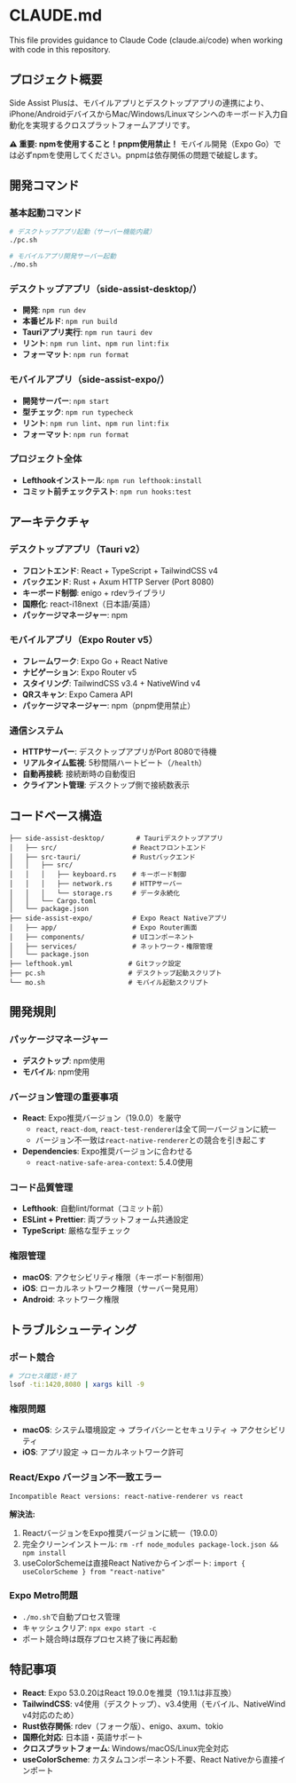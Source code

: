# CLAUDE.md

This file provides guidance to Claude Code (claude.ai/code) when working with code in this repository.

## プロジェクト概要

Side Assist Plusは、モバイルアプリとデスクトップアプリの連携により、iPhone/AndroidデバイスからMac/Windows/Linuxマシンへのキーボード入力自動化を実現するクロスプラットフォームアプリです。

**⚠️ 重要: npmを使用すること！pnpm使用禁止！**
モバイル開発（Expo Go）では必ずnpmを使用してください。pnpmは依存関係の問題で破綻します。

## 開発コマンド

### 基本起動コマンド
```bash
# デスクトップアプリ起動（サーバー機能内蔵）
./pc.sh

# モバイルアプリ開発サーバー起動
./mo.sh
```

### デスクトップアプリ（side-assist-desktop/）
- **開発**: `npm run dev`
- **本番ビルド**: `npm run build`
- **Tauriアプリ実行**: `npm run tauri dev`
- **リント**: `npm run lint`、`npm run lint:fix`
- **フォーマット**: `npm run format`

### モバイルアプリ（side-assist-expo/）
- **開発サーバー**: `npm start`
- **型チェック**: `npm run typecheck`
- **リント**: `npm run lint`、`npm run lint:fix`
- **フォーマット**: `npm run format`

### プロジェクト全体
- **Lefthookインストール**: `npm run lefthook:install`
- **コミット前チェックテスト**: `npm run hooks:test`

## アーキテクチャ

### デスクトップアプリ（Tauri v2）
- **フロントエンド**: React + TypeScript + TailwindCSS v4
- **バックエンド**: Rust + Axum HTTP Server (Port 8080)
- **キーボード制御**: enigo + rdevライブラリ
- **国際化**: react-i18next（日本語/英語）
- **パッケージマネージャー**: npm

### モバイルアプリ（Expo Router v5）
- **フレームワーク**: Expo Go + React Native
- **ナビゲーション**: Expo Router v5
- **スタイリング**: TailwindCSS v3.4 + NativeWind v4
- **QRスキャン**: Expo Camera API
- **パッケージマネージャー**: npm（pnpm使用禁止）

### 通信システム
- **HTTPサーバー**: デスクトップアプリがPort 8080で待機
- **リアルタイム監視**: 5秒間隔ハートビート（`/health`）
- **自動再接続**: 接続断時の自動復旧
- **クライアント管理**: デスクトップ側で接続数表示

## コードベース構造

```
├── side-assist-desktop/        # Tauriデスクトップアプリ
│   ├── src/                   # Reactフロントエンド
│   ├── src-tauri/             # Rustバックエンド
│   │   ├── src/
│   │   │   ├── keyboard.rs    # キーボード制御
│   │   │   ├── network.rs     # HTTPサーバー
│   │   │   └── storage.rs     # データ永続化
│   │   └── Cargo.toml
│   └── package.json
├── side-assist-expo/          # Expo React Nativeアプリ  
│   ├── app/                   # Expo Router画面
│   ├── components/            # UIコンポーネント
│   ├── services/              # ネットワーク・権限管理
│   └── package.json
├── lefthook.yml              # Gitフック設定
├── pc.sh                     # デスクトップ起動スクリプト  
└── mo.sh                     # モバイル起動スクリプト
```

## 開発規則

### パッケージマネージャー
- **デスクトップ**: npm使用
- **モバイル**: npm使用

### バージョン管理の重要事項
- **React**: Expo推奨バージョン（19.0.0）を厳守
  - `react`, `react-dom`, `react-test-renderer`は全て同一バージョンに統一
  - バージョン不一致は`react-native-renderer`との競合を引き起こす
- **Dependencies**: Expo推奨バージョンに合わせる
  - `react-native-safe-area-context`: 5.4.0使用

### コード品質管理
- **Lefthook**: 自動lint/format（コミット前）
- **ESLint + Prettier**: 両プラットフォーム共通設定
- **TypeScript**: 厳格な型チェック

### 権限管理
- **macOS**: アクセシビリティ権限（キーボード制御用）
- **iOS**: ローカルネットワーク権限（サーバー発見用）
- **Android**: ネットワーク権限

## トラブルシューティング

### ポート競合
```bash
# プロセス確認・終了
lsof -ti:1420,8080 | xargs kill -9
```

### 権限問題
- **macOS**: システム環境設定 → プライバシーとセキュリティ → アクセシビリティ
- **iOS**: アプリ設定 → ローカルネットワーク許可

### React/Expo バージョン不一致エラー
```
Incompatible React versions: react-native-renderer vs react
```
**解決法:**
1. ReactバージョンをExpo推奨バージョンに統一（19.0.0）
2. 完全クリーンインストール: `rm -rf node_modules package-lock.json && npm install`
3. useColorSchemeは直接React Nativeからインポート: `import { useColorScheme } from "react-native"`

### Expo Metro問題
- `./mo.sh`で自動プロセス管理
- キャッシュクリア: `npx expo start -c`
- ポート競合時は既存プロセス終了後に再起動

## 特記事項

- **React**: Expo 53.0.20はReact 19.0.0を推奨（19.1.1は非互換）
- **TailwindCSS**: v4使用（デスクトップ）、v3.4使用（モバイル、NativeWind v4対応のため）
- **Rust依存関係**: rdev（フォーク版）、enigo、axum、tokio
- **国際化対応**: 日本語・英語サポート
- **クロスプラットフォーム**: Windows/macOS/Linux完全対応
- **useColorScheme**: カスタムコンポーネント不要、React Nativeから直接インポート
